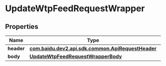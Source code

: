 

# UpdateWtpFeedRequestWrapper


## Properties

Name | Type | Description | Notes
------------ | ------------- | ------------- | -------------
**header** | [**com.baidu.dev2.api.sdk.common.ApiRequestHeader**](com.baidu.dev2.api.sdk.common.ApiRequestHeader.md) |  |  [optional]
**body** | [**UpdateWtpFeedRequestWrapperBody**](UpdateWtpFeedRequestWrapperBody.md) |  |  [optional]



